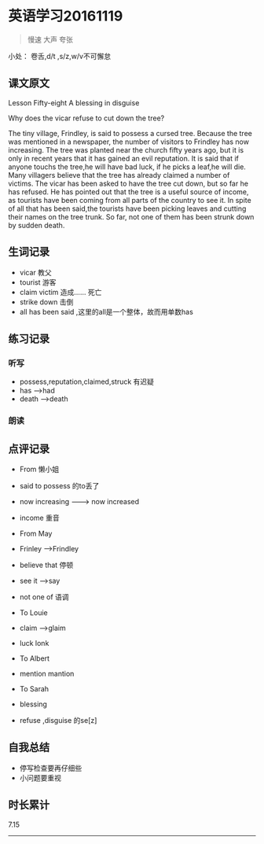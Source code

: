 # 英语学习20161119

> 慢速 大声 夸张

小处： 卷舌,d/t ,s/z,w/v不可懈怠

## 课文原文

Lesson Fifty-eight  A blessing in disguise

Why does the vicar refuse to cut down the tree?

The tiny village, Frindley, is said to possess a cursed tree.
Because the tree was mentioned in a newspaper, the number of visitors to Frindley has now increasing.
The tree was planted near the church fifty years ago, but it is only in recent years that it has gained an evil reputation.
It is said that if anyone touchs the tree,he will have bad luck, if he picks a leaf,he will die.
Many villagers believe that the tree has already claimed a number of victims.
The vicar has been asked to have the tree cut down, but so far he has refused.
He has pointed out that the tree is a useful source of income, as tourists have been coming from all parts of the country to see it.
In spite of all that has been said,the tourists have been picking leaves and cutting their names on the tree trunk.
So far, not one of them has been strunk down by sudden death.


## 生词记录
* vicar 教父
* tourist 游客	
* claim victim 造成…… 死亡
* strike down 击倒
* all has been said ,这里的all是一个整体，故而用单数has
## 练习记录

### 听写
* possess,reputation,claimed,struck 有迟疑
* has -->had
* death -->death
### 朗读

## 点评记录
* From 懒小姐
 * said to possess 的to丢了
 * now increasing ---> now increased
 * income 重音

* From May
 * Frinley -->Frindley
 * believe that 停顿
 * see it -->say
 * not one of 语调

* To Louie
 * claim -->glaim
 * luck lonk

* To Albert
 * mention  mantion

* To Sarah
 * blessing
 * refuse ,disguise 的se[z]

## 自我总结
* 停写检查要再仔细些
* 小问题要重视

## 时长累计
7.15

---
